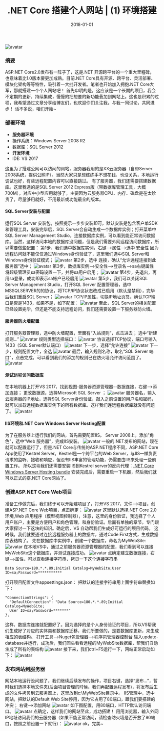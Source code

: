 ﻿---
title: .NET Core 搭建个人网站 | (1) 环境搭建
tags:
  - .NET Core
  - Entity Framework
  - Windows Server
  - SQL Server
categories: 软件工程
date: 2018-01-01
---
![avatar](https://mysite.bj.bcebos.com/images/articles/9c93ff41-2251-428d-9a13-d553c20b6d65.jpg)

### 摘要
ASP.NET Core2.0发布有一阵子了，这是.NET 开源跨平台的一个重大里程碑， 也意味着比1.0版本要更加成熟。目前.NET Core具有开源、跨平台、灵活部署、模块化架构等等特性，吸引着一大批开发者。笔者也开始加入拥抱.NET Core大军，那就搭建一个个人网站吧！
首先申明的是，这应该是一个长期的项目，我会不定期的更新，持续集成，慢慢的把想要的新功能叠加到网站上。这也是积累的过程，我希望通过文章分享给博友们，也欢迎你们关注我，与我一同讨论，共同进步！
话不多说，咱们开始~

<!-- more -->

### 部署环境
- **服务器环境**
 - 操作系统：Windows Server 2008 R2
 - 数据库：SQL Server 2012
- **开发环境**
 - IDE: VS 2017

这里为了搭建公网可以访问的网站，服务器我用的是XX云服务器（自带Server 2008系统，提供公网IP）。当然大家只是想练练手不想花钱，也没关系，本地运行调试也好，有些远程配置内容可以直接跳过。
有了服务器，我们还需要搭建数据库。这里我选的是SQL Server 2012 Express版（带数据库管理工具，大概700M），对应中小型应用就够了。主要因为云服务器CPU、内存、磁盘是在太珍贵了，尽量够用就好，不用最新或功能最全的版本。

#### SQL Server安装与配置
运行SQL Server 安装包，按照提示一步步安装即可，默认安装是包含客户单SDK和管理工具，安装完毕后，SQL Server会自动生成一个数据库实例；打开菜单中SQL Server Management Studio，连接数据库实例，可以看到能正常访问数据库。当然，这样访问本地的数据库没问题，但是我们需要外网远程访问数据库，所以需要做些配置：
第1步，我们选中数据库实例，右键-->属性-->选中 安全性
因为远程访问就不能仅仅通过Windows身份验证了，这里我们选中SQL Server和Windows身份验证模式；
![avatar](https://mysite.bj.bcebos.com/images/201801/371995-20171201160104711-1344648663.png)
第2步，选中 连接，确认“允许远程连接到此服务器”选中；
![avatar](https://mysite.bj.bcebos.com/images/201801/371995-20171201160400227-527939194.png)
第3步，数据库实例-->安全性-->登录名-->sa右键属性
将超级管理员sa密码设置一下，并将sa用户启用；
![avatar](https://mysite.bj.bcebos.com/images/201801/371995-20171201160511539-448005984.png)
第4步，先退出，再用sa登录，成功即表示sa帐户已经启用
![avatar](https://mysite.bj.bcebos.com/images/201801/371995-20171201160746789-217069105.png)
第5步，我们可以关闭SQL Server Management Studio，打开SQL Server 配置管理器，选中MSSQLSERVER的的协议，将TCP/IP协议状态改成已启用（默认是禁用），完毕后我们重启SQL Server；
![avatar](https://mysite.bj.bcebos.com/images/201801/371995-20171201160919055-1504234981.png)
TCP/IP属性，切换IP地址页签，确认TCP端口是否是1433，如果不是，如下配置：
![avatar](https://mysite.bj.bcebos.com/images/201801/371995-20180115164815693-1908387028.png)
至此，SQL Server的相关配置已经设置完毕，但还是不能支持远程访问，我们还需要设置一下服务器防火墙。

#### 服务器防火墙配置
打开服务器管理器，选中防火墙配置，里面有“入站规则”，点击进去；
选中“新建规则...”
![avatar](https://mysite.bj.bcebos.com/images/201801/371995-20171201161228711-1207053163.png)
规则类型选择端口：
![avatar](https://mysite.bj.bcebos.com/images/201801/371995-20171201161527773-550201075.png)
协议选择TCP协议，端口号输入1433（SQL Server默认端口）
![avatar](https://mysite.bj.bcebos.com/images/201801/371995-20171201161627617-565429985.png)
下一步，选择“允许连接”
![avatar](https://mysite.bj.bcebos.com/images/201801/371995-20171201161714617-437161173.png)
下一步，规则配置文件，全选
![avatar](https://mysite.bj.bcebos.com/images/201801/371995-20171201161752367-43551662.png)
最后，输入规则名称，取名“SQL Server 端口”，点击完成，可以看到我们的添加的规则已在防火墙允许访问范围了。
![avatar](https://mysite.bj.bcebos.com/images/201801/371995-20171201161943148-1956966750.png)
 
#### 测试远程访问数据库
在本地机器上打开VS 2017，找到视图-服务器资源管理器--数据连接，右键-->添加连接；
更改数据源，选择Microsoft SQL Server ；
![avatar](https://mysite.bj.bcebos.com/images/201801/371995-20171201162323523-39971004.png)
服务器名，输入云服务器的IP地址，选择SQL Server身份验证，敲入之前设置的用户名和密码，就可以加载远程数据库实例下的所有数据库。这样我们连远程数据库就没有问题了。
![avatar](https://mysite.bj.bcebos.com/images/201801/371995-20171201162631570-849744745.png)

#### IIS环境和.NET Core Windows Server Hosting配置
为了在服务器上运行我们的网站，首先需要配置IIS。
Server 2008上，添加"角色"，选中“Web 服务器”，完成IIS安装。
![avatar](https://mysite.bj.bcebos.com/images/201801/371995-20171201163503695-283945293.png)
一般的.NET发布的网站，现在就可以配置运行了，但是.NET Core与传统的ASP.NET程序不同，ASP.NET Core App使用了Kestrel Server。Kestrel是一个跨平台的Web Server，与IIS一样负责请求的监听、接收和响应，但没有IIS丰富的管理功能，仍需要由IIS来处理一些前置工作。
所以这块我们还需要安装IIS到Kestrel server的反向代理：[.NET Core Windows Server Hosting bundle](https://download.microsoft.com/download/1/1/0/11046135-4207-40D3-A795-13ECEA741B32/DotNetCore.2.0.5-WindowsHosting.exe)
安装完成后，需要重启一下机器，然后我们就可以正式的搭.NET Core网站了。


### 创建ASP.NET Core Web项目
准备工作做完后，我们终于可以开始建项目了，打开VS 2017，文件-->项目，创建ASP.NET Core Web项目，点击确定；
![avatar](https://mysite.bj.bcebos.com/images/201801/371995-20171201165905648-1627246029.png)
这里默认选择.NET Core 2.0环境,Web 应用程序（模型视图控制器），注意，这里的身份验证，我选择了个人用户账户，主要是方便用户和角色管理，和身份验证。后面有单独的章节，专门跟大家探讨一下这块的知识。确定后，VS 自动帮我们生成好可运行的项目代码。
这时候，我们就要通过连接远程服务器上的数据库，通过Code First方式，生成数据库表结构了。
先在数据库中实例中，创建一个数据库，命名为MyWebSite:
![avatar](https://mysite.bj.bcebos.com/images/201801/371995-20171201170820664-1052081749.png)
在本地VS中，通过之前服务器资源管理器的配置，我们看到可以连接MyWebSite这个数据库，并测试连接成功。
![avatar](https://mysite.bj.bcebos.com/images/201801/371995-20171201171204008-911981763.png)
点确定建立数据连接，右键-->属性，可以查看连接字符串，拷贝一下这个连接字符串
```
Data Source=180.*.*.89;Initial Catalog=MyWebSite;User ID=sa;Password=***********
```
打开项目配置文件appsettings.json：
把默认的连接字符串用上面字符串替换如下：
```
"ConnectionStrings": {
  "DefaultConnection": "Data Source=180.*.*.89;Initial Catalog=MyWebSite;
  User ID=sa;Password=*******"
},
```
这样，数据库连接就配置好了。因为选择的是个人身份验证的项目，所以VS帮我们生成好了对应的实体类和数据库迁移，我们所要做的，是要数据库更新，来生成相应的表结构。
打开工具-->Nuget包管理器-->程序包管理器控制台
输入update-database并运行，成功后，我们回头看看远程的MyWebSite数据库，帮我们自动生成了所有的表结构
![avatar](https://mysite.bj.bcebos.com/images/201801/371995-20171201172705117-967726456.png)
接下来，我们ctrl+F5运行一下，网站正常启动如下：
![avatar](https://mysite.bj.bcebos.com/images/201801/371995-20171201172908117-613955278.png)

### 发布网站到服务器
网站本地运行没问题了，我们继续后续发布的操作，项目右键，选择“发布...”，暂时我们选择本地文件夹(后面项目管理的时候，我们再配置远程发布)，将发布后生成的文件拷贝到云服务器上，这里放到c:\MyWebSite目录中。
IIS管理中，选中网站，把默认的Default Web Site停用，因为它占用了80端口，跟我们要搭建的冲突；
右键-->添加网站
![avatar](https://mysite.bj.bcebos.com/images/201801/371995-20171201173357961-790622300.png)
如下图配置，用80端口，HTTP默认访问端口。
![avatar](https://mysite.bj.bcebos.com/images/201801/371995-20171201173549898-1974693916.png)
点确定，这样我们的网站至此，成功搭建！
用用浏览器，输入外网IP地址访问我们的云服务器（如果不能正常访问，请检查防火墙是否开放了80端口，按照之前设置一下就行）：
![avatar](https://mysite.bj.bcebos.com/images/201801/371995-20171201174154539-1487036508.png)
ok，完美~